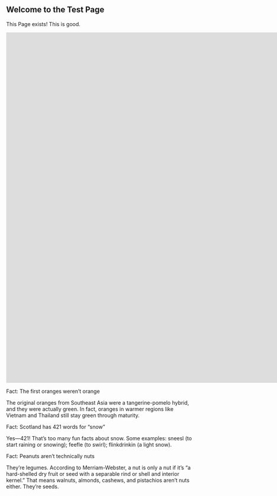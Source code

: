 ## Welcome to the Test Page

This Page exists! This is good.



<iframe width="1680" height="945" src="https://www.youtube.com/embed/dQw4w9WgXcQ" frameborder="0" allow="accelerometer; autoplay; clipboard-write; encrypted-media; gyroscope; picture-in-picture" allowfullscreen></iframe>



 Fact: The first oranges weren’t orange

The original oranges from Southeast Asia were a tangerine-pomelo hybrid, and they were actually green. In fact, oranges in warmer regions like Vietnam and Thailand still stay green through maturity. 


Fact: Scotland has 421 words for “snow”

Yes—421! That’s too many fun facts about snow. Some examples: sneesl (to start raining or snowing); feefle (to swirl); flinkdrinkin (a light snow).



Fact: Peanuts aren’t technically nuts

They’re legumes. According to Merriam-Webster, a nut is only a nut if it’s “a hard-shelled dry fruit or seed with a separable rind or shell and interior kernel.” That means walnuts, almonds, cashews, and pistachios aren’t nuts either. They’re seeds.





